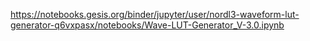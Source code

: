 https://notebooks.gesis.org/binder/jupyter/user/nordl3-waveform-lut-generator-q6vxpasx/notebooks/Wave-LUT-Generator_V-3.0.ipynb
